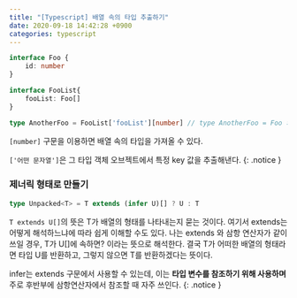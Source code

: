 ```yaml
---
title: "[Typescript] 배열 속의 타입 추출하기"
date: 2020-09-18 14:42:28 +0900
categories: typescript
---
```


```typescript
interface Foo {
    id: number
}

interface FooList{
    fooList: Foo[]
}

type AnotherFoo = FooList['fooList'][number] // type AnotherFoo = Foo 와 같다.
```

`[number]` 구문을 이용하면 배열 속의 타입을 가져올 수 있다. 

`['어떤 문자열']`은 그 타입 객체 오브젝트에서 특정 key 값을 추출해낸다.
{: .notice }

### 제너릭 형태로 만들기

```typescript
type Unpacked<T> = T extends (infer U)[] ? U : T
```

`T extends U[]`의 뜻은 T가 배열의 형태를 나타내는지 묻는 것이다. 여기서 extends는 어떻게 해석하느냐에 따라 쉽게 이해할 수도 있다. 나는 extends 와 삼항 연산자가 같이 쓰일 경우, T가 U[]에 속하면? 이라는 뜻으로 해석한다.
결국 T가 어떠한 배열의 형태라면 타입 U를 반환하고, 그렇지 않으면 T를 반환하겠다는 뜻이다.

infer는 extends 구문에서 사용할 수 있는데, 이는 **타입 변수를 참조하기 위해 사용하며** 주로 후반부에 삼항연산자에서 참조할 때 자주 쓰인다.
{: .notice }

